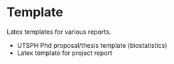 Template
========

Latex templates for various reports.

- UTSPH Phd proposal/thesis template (biostatistics)
- Latex template for project report
